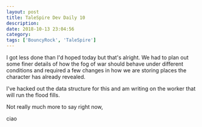 ```yaml
---
layout: post
title: TaleSpire Dev Daily 10
description:
date: 2018-10-13 23:04:56
category:
tags: ['BouncyRock', 'TaleSpire']
---
```


I got less done than I'd hoped today but that's alright. We had to plan out some finer details of how the fog of war should behave under different conditions and required a few changes in how we are storing places the character has already revealed.

I've hacked out the data structure for this and am writing on the worker that will run the flood fills.

Not really much more to say right now,

ciao
